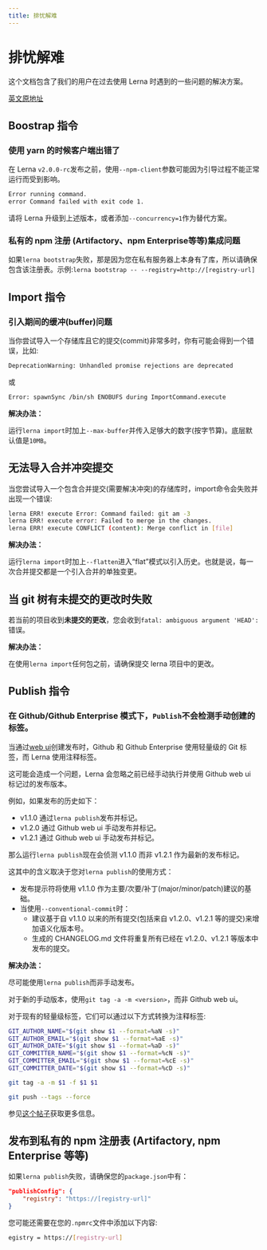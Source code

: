 ```yaml
---
title: 排忧解难
---
```


# 排忧解难

这个文档包含了我们的用户在过去使用 Lerna 时遇到的一些问题的解决方案。

[英文原地址](https://github.com/lerna/lerna/blob/master/doc/troubleshooting.md)

## Boostrap 指令

### 使用 yarn 的时候客户端出错了

在 Lerna `v2.0.0-rc`发布之前，使用`--npm-client`参数可能因为引导过程不能正常运行而受到影响。

```bash
Error running command.
error Command failed with exit code 1.
```

请将 Lerna 升级到上述版本，或者添加`--concurrency=1`作为替代方案。

### 私有的 npm 注册 (Artifactory、npm Enterprise等等)集成问题

如果`lerna bootstrap`失败，那是因为您在私有服务器上本身有了库，所以请确保包含该注册表。示例:`lerna bootstrap -- --registry=http://[registry-url]`

## Import 指令

### 引入期间的缓冲(buffer)问题

当你尝试导入一个存储库且它的提交(commit)非常多时，你有可能会得到一个错误，比如:

```bash
DeprecationWarning: Unhandled promise rejections are deprecated
```

或

```bash
Error: spawnSync /bin/sh ENOBUFS during ImportCommand.execute
```

**解决办法：**

运行`lerna import`时加上`--max-buffer`并传入足够大的数字(按字节算)。底层默认值是`10MB`。

## 无法导入合并冲突提交

当您尝试导入一个包含合并提交(需要解决冲突)的存储库时，import命令会失败并出现一个错误:

```bash
lerna ERR! execute Error: Command failed: git am -3
lerna ERR! execute error: Failed to merge in the changes.
lerna ERR! execute CONFLICT (content): Merge conflict in [file]
```

**解决办法：**

运行`lerna import`时加上`--flatten`进入“flat”模式以引入历史。也就是说，每一次合并提交都是一个引入合并的单独变更。

## 当 git 树有未提交的更改时失败

若当前的项目收到**未提交的更改**，您会收到`fatal: ambiguous argument 'HEAD':`错误。

**解决办法：**

在使用`lerna import`任何包之前，请确保提交 lerna 项目中的更改。

## Publish 指令

### 在 Github/Github Enterprise 模式下，`Publish`不会检测手动创建的标签。

当通过[web ui](https://help.github.com/articles/working-with-tags)创建发布时，Github 和 Github Enterprise 使用轻量级的 Git 标签，而 Lerna 使用注释标签。

这可能会造成一个问题，Lerna 会忽略之前已经手动执行并使用 Github web ui 标记过的发布版本。

例如，如果发布的历史如下：

- v1.1.0 通过`lerna publish`发布并标记。
- v1.2.0 通过 Github web ui 手动发布并标记。
- v1.2.1 通过 Github web ui 手动发布并标记。

那么运行`lerna publish`现在会侦测 v1.1.0 而非 v1.2.1 作为最新的发布标记。

这其中的含义取决于您对`lerna publish`的使用方式：

- 发布提示符将使用 v1.1.0 作为主要/次要/补丁(major/minor/patch)建议的基础。
- 当使用`--conventional-commit`时：
    - 建议基于自 v1.1.0 以来的所有提交(包括来自 v1.2.0、v1.2.1 等的提交)来增加语义化版本号。
    - 生成的 CHANGELOG.md 文件将重复所有已经在 v1.2.0、v1.2.1 等版本中发布的提交。

**解决办法：**

尽可能使用`lerna publish`而非手动发布。

对于新的手动版本，使用`git tag -a -m <version>`，而非 Github web ui。

对于现有的轻量级标签，它们可以通过以下方式转换为注释标签:

```bash
GIT_AUTHOR_NAME="$(git show $1 --format=%aN -s)"
GIT_AUTHOR_EMAIL="$(git show $1 --format=%aE -s)"
GIT_AUTHOR_DATE="$(git show $1 --format=%aD -s)"
GIT_COMMITTER_NAME="$(git show $1 --format=%cN -s)"
GIT_COMMITTER_EMAIL="$(git show $1 --format=%cE -s)"
GIT_COMMITTER_DATE="$(git show $1 --format=%cD -s)"

git tag -a -m $1 -f $1 $1

git push --tags --force
```

参见[这个帖子](https://stackoverflow.com/questions/5002555/can-a-lightweight-tag-be-converted-to-an-annotated-tag)获取更多信息。

## 发布到私有的 npm 注册表 (Artifactory, npm Enterprise 等等)

如果`lerna publish`失败，请确保您的`package.json`中有：

```json
"publishConfig": {
    "registry": "https://[registry-url]"
}
```

您可能还需要在您的`.npmrc`文件中添加以下内容:

```bash
egistry = https://[registry-url]
```








